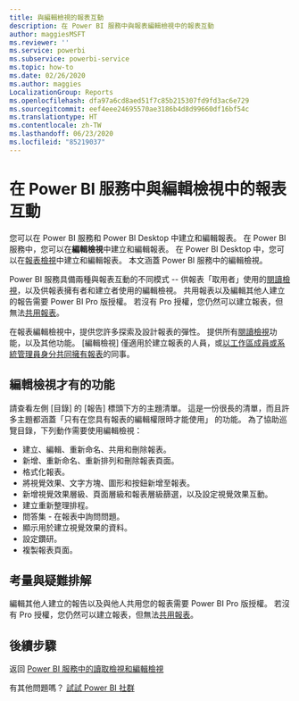 ```yaml
---
title: 與編輯檢視的報表互動
description: 在 Power BI 服務中與報表編輯檢視中的報表互動
author: maggiesMSFT
ms.reviewer: ''
ms.service: powerbi
ms.subservice: powerbi-service
ms.topic: how-to
ms.date: 02/26/2020
ms.author: maggies
LocalizationGroup: Reports
ms.openlocfilehash: dfa97a6cd8aed51f7c85b215307fd9fd3ac6e729
ms.sourcegitcommit: eef4eee24695570ae3186b4d8d99660df16bf54c
ms.translationtype: HT
ms.contentlocale: zh-TW
ms.lasthandoff: 06/23/2020
ms.locfileid: "85219037"
---
```

# <a name="interact-with-a-report-in-editing-view-in-the-power-bi-service"></a>在 Power BI 服務中與編輯檢視中的報表互動
您可以在 Power BI 服務和 Power BI Desktop 中建立和編輯報表。 在 Power BI 服務中，您可以在**編輯檢視**中建立和編輯報表。 在 Power BI Desktop 中，您可以在[報表檢視](desktop-report-view.md)中建立和編輯報表。 本文涵蓋 Power BI 服務中的編輯檢視。 

Power BI 服務具備兩種與報表互動的不同模式 -- 供報表「取用者」使用的[閱讀檢視](../consumer/end-user-reading-view.md)，以及供報表擁有者和建立者使用的編輯檢視。  共用報表以及編輯其他人建立的報告需要 Power BI Pro 版授權。 若沒有 Pro 授權，您仍然可以建立報表，但無法[共用報表](../collaborate-share/service-share-reports.md)。    

在報表編輯檢視中，提供您許多探索及設計報表的彈性。 提供所有[閱讀檢視](../consumer/end-user-reading-view.md)功能，以及其他功能。 [編輯檢視] 僅適用於建立報表的人員，或[以工作區成員或系統管理員身分共同擁有報表](../collaborate-share/service-create-distribute-apps.md)的同事。

## <a name="functionality-only-available-in-editing-view"></a>編輯檢視才有的功能
請查看左側 [目錄] 的 [報告]  標頭下方的主題清單。 這是一份很長的清單，而且許多主題都涵蓋「只有在您具有報表的編輯權限時才能使用」  的功能。  為了協助巡覽目錄，下列動作需要使用編輯檢視：

* 建立、編輯、重新命名、共用和刪除報表。
* 新增、重新命名、重新排列和刪除報表頁面。
* 格式化報表。
* 將視覺效果、文字方塊、圖形和按鈕新增至報表。
* 新增視覺效果層級、頁面層級和報表層級篩選，以及設定視覺效果互動。
* 建立重新整理排程。
* 問答集 - 在報表中詢問問題。
* 顯示用於建立視覺效果的資料。 
* 設定鑽研。
* 複製報表頁面。

## <a name="considerations-and-troubleshooting"></a>考量與疑難排解
編輯其他人建立的報告以及與他人共用您的報表需要 Power BI Pro 版授權。  若沒有 Pro 授權，您仍然可以建立報表，但無法[共用報表](../collaborate-share/service-share-reports.md)。


## <a name="next-steps"></a>後續步驟
返回 [Power BI 服務中的讀取檢視和編輯檢視](../consumer/end-user-reading-view.md)

有其他問題嗎？ [試試 Power BI 社群](https://community.powerbi.com/)
